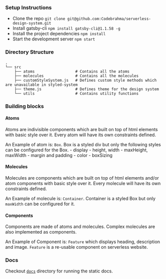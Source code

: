 ### Setup Instructions

- Clone the repo
  `git clone git@github.com:Codebrahma/serverless-design-system.git`
- Install gatsby-cli
  `npm install gatsby-cli@1.1.58 -g`
- Install the project dependencies
  `npm install`
- Start the development server
  `npm start`

### Directory Structure
	.
    └── src
        ├── atoms         		   # Contains all the atoms
        ├── molecules              # Contains all the molecules
        ├── customStyleSystem.js   # Defines custom style methods which are unavailable in styled-system
        ├── theme.js               # Defines theme for the design system
        └── utils          		   # Contains utility functions

### Building blocks

#### Atoms
Atoms are indivisible components which are built on top of html elements with basic style over it. Every atom will have its own constraints defined.

An Example of atom is: `Box`. Box is a styled div but only the following styles can be configured for the Box.
	- display
	- height, width
	- maxHeight, maxWidth
	- margin and padding
	- color
	- boxSizing

#### Molecules
Molecules are components which are built on top of html elements and/or atom components with basic style over it. Every molecule will have its own constraints defined.

An Example of molecule is: `Container`. Container is a styled Box but only `maxWidth` can be configured for it.

#### Components
Components are made of atoms and molecules. Complex molecules are also implemented as components.

An Example of Component is: `Feature` which displays heading, description and image. `Feature` is a re-usable component on serverless website.

### Docs
Checkout [`docs`](./doc) directory for running the static docs.


